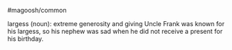 #magoosh/common

largess (noun): extreme generosity and giving 
Uncle Frank was known for his largess, so his nephew was sad when he did not receive a present for his 
birthday. 

